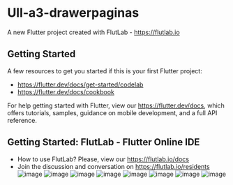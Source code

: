 # Ull-a3-drawerpaginas

A new Flutter project created with FlutLab - https://flutlab.io

## Getting Started

A few resources to get you started if this is your first Flutter project:

- https://flutter.dev/docs/get-started/codelab
- https://flutter.dev/docs/cookbook

For help getting started with Flutter, view our
https://flutter.dev/docs, which offers tutorials,
samples, guidance on mobile development, and a full API reference.

## Getting Started: FlutLab - Flutter Online IDE

- How to use FlutLab? Please, view our https://flutlab.io/docs
- Join the discussion and conversation on https://flutlab.io/residents
![image](https://github.com/estrellapopo123/UII_Act3_Drawer/assets/144378353/780cb58f-d5ef-4bd7-a0fe-9b0b653306ad)
![image](https://github.com/estrellapopo123/UII_Act3_Drawer/assets/144378353/2db22c20-f354-4b95-9717-11ec3912a3ed)
![image](https://github.com/estrellapopo123/UII_Act3_Drawer/assets/144378353/c99f4d25-a238-4da7-ab1a-099dad3da1ef)
![image](https://github.com/estrellapopo123/UII_Act3_Drawer/assets/144378353/36cd49c3-61fd-4e1d-9fcc-8d822d242832)
![image](https://github.com/estrellapopo123/UII_Act3_Drawer/assets/144378353/d2534e39-ea27-409f-837a-1e0baa7c3158)
![image](https://github.com/estrellapopo123/UII_Act3_Drawer/assets/144378353/02c97483-01b9-4615-83fe-e7fb7bbcafe6)
![image](https://github.com/estrellapopo123/UII_Act3_Drawer/assets/144378353/e590b152-ac95-44dd-beac-0b9af1780f12)
![image](https://github.com/estrellapopo123/UII_Act3_Drawer/assets/144378353/2890428b-bd6a-42f8-89a6-7b0a849ffcbd)








